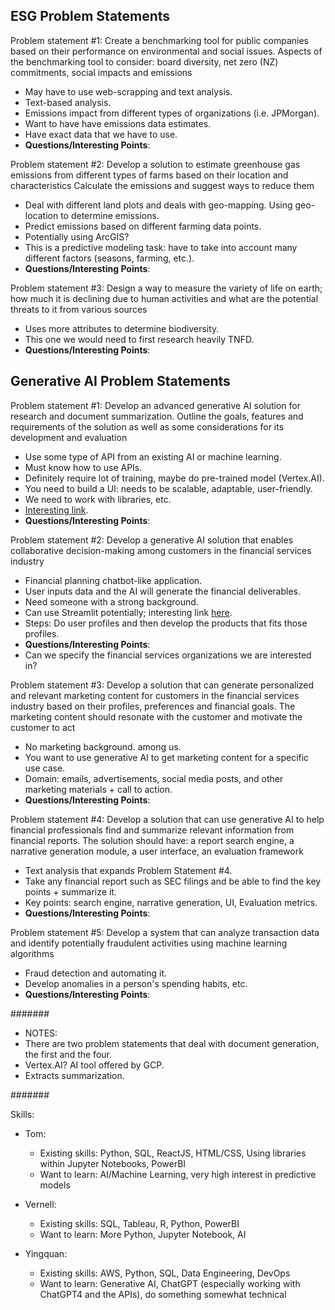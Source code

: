 ## ESG Problem Statements ##

Problem statement #1: Create a benchmarking tool for public companies based on their performance on environmental and social issues.
                      Aspects of the benchmarking tool to consider: board diversity, net zero (NZ) commitments, social impacts and emissions
- May have to use web-scrapping and text analysis.
- Text-based analysis. 
- Emissions impact from different types of organizations (i.e. JPMorgan).
- Want to have have emissions data estimates. 
- Have exact data that we have to use.
- **Questions/Interesting Points**:

Problem statement #2: Develop a solution to estimate greenhouse gas emissions from different types of farms based on their location and characteristics
                      Calculate the emissions and suggest ways to reduce them
- Deal with different land plots and deals with geo-mapping. Using geo-location to determine emissions.
- Predict emissions based on different farming data points.
- Potentially using ArcGIS?
- This is a predictive modeling task: have to take into account many different factors (seasons, farming, etc.).
- **Questions/Interesting Points**:

Problem statement #3: Design a way to measure the variety of life on earth; how much it is declining due to human activities and what are the potential threats to it from various sources
- Uses more attributes to determine biodiversity.
- This one we would need to first research heavily TNFD.
- **Questions/Interesting Points**:

## Generative AI Problem Statements ##

Problem statement #1: Develop an advanced generative AI solution for research and document summarization.
                      Outline the goals, features and requirements of the solution as well as some considerations for its development and evaluation
- Use some type of API from an existing AI or machine learning. 
- Must know how to use APIs.
- Definitely require lot of training, maybe do pre-trained model (Vertex.AI).
- You need to build a UI: needs to be scalable, adaptable, user-friendly.
- We need to work with libraries, etc.
- [Interesting link](https://github.com/GoogleCloudPlatform/generative-ai/blob/18d602cc896b11d9cff0cd505c96358d91e9ec58/language/examples/prompt-design/text_summarization.ipynb).
- **Questions/Interesting Points**:

Problem statement #2: Develop a generative AI solution that enables collaborative decision-making among customers in the financial services industry
- Financial planning chatbot-like application.
- User inputs data and the AI will generate the financial deliverables.
- Need someone with a strong background.
- Can use Streamlit potentially; interesting link [here](https://medium.com/@avra42/build-your-own-chatbot-with-openai-gpt-3-and-streamlit-6f1330876846). 
- Steps: Do user profiles and then develop the products that fits those profiles.
- **Questions/Interesting Points**:
- Can we specify the financial services organizations we are interested in?

Problem statement #3: Develop a solution that can generate personalized and relevant marketing content for customers in the financial services industry based on their profiles, preferences and financial goals. The marketing content should resonate with the customer and motivate the customer to act
- No marketing background. among us.
- You want to use generative AI to get marketing content for a specific use case. 
- Domain: emails, advertisements, social media posts, and other marketing materials + call to action.
- **Questions/Interesting Points**:

Problem statement #4: Develop a solution that can use generative AI to help financial professionals find and summarize relevant information from financial reports.
          The solution should have: a report search engine, a narrative generation module, a user interface, an evaluation framework
- Text analysis that expands Problem Statement #4.
- Take any financial report such as SEC filings and be able to find the key points + summarize it. 
- Key points: search engine, narrative generation, UI, Evaluation metrics.
- **Questions/Interesting Points**:

Problem statement #5: Develop a system that can analyze transaction data and identify potentially fraudulent activities using machine learning algorithms
- Fraud detection and automating it.
- Develop anomalies in a person's spending habits, etc.
- **Questions/Interesting Points**:

#######

* NOTES:
* There are two problem statements that deal with document generation, the first and the four.
* Vertex.AI? AI tool offered by GCP.
* Extracts summarization.

#######

Skills:
* Tom:
  - Existing skills: Python, SQL, ReactJS, HTML/CSS, Using libraries within Jupyter Notebooks, PowerBI
  - Want to learn: AI/Machine Learning, very high interest in predictive models

* Vernell:
  - Existing skills: SQL, Tableau, R, Python, PowerBI
  - Want to learn: More Python, Jupyter Notebook, AI

* Yingquan:
  - Existing skills: AWS, Python, SQL, Data Engineering, DevOps
  - Want to learn: Generative AI, ChatGPT (especially working with ChatGPT4 and the APIs), do something somewhat technical 

